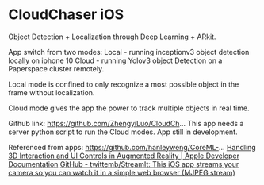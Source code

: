 # CloudChaser iOS

Object Detection + Localization through Deep Learning + ARkit.

App switch from two modes:
Local - running inceptionv3 object detection locally on iphone 10
Cloud - running Yolov3 object Detection on a Paperspace cluster remotely. 

Local mode is confined to only recognize a most possible object in the frame without localization. 

Cloud mode gives the app the power to track multiple objects in real time. 


Github link: https://github.com/ZhengyiLuo/CloudCh...
This app needs a server python script to run the Cloud modes. App still in development.



Referenced from apps:
https://github.com/hanleyweng/CoreML-...
[Handling 3D Interaction and UI Controls in Augmented Reality | Apple Developer Documentation](https://developer.apple.com/documenta...)
[GitHub - twittemb/StreamIt: This iOS app streams your camera so you can watch it in a simple web browser (MJPEG stream)](https://github.com/twittemb/StreamIt)




